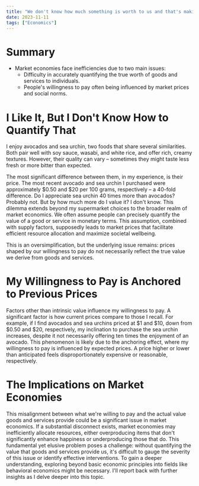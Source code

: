 ```yaml
---
title: "We don't know how much something is worth to us and that's making market economies inefficient"
date: 2023-11-11
tags: ["Economics"]
---
```

# Summary
- Market economies face inefficiencies due to two main issues:
    - Difficulty in accurately quantifying the true worth of goods and services to individuals.
    - People's willingness to pay often being influenced by market prices and social norms.

# I Like It, But I Don't Know How to Quantify That
I enjoy avocados and sea urchin, two foods that share several similarities. Both pair well with soy sauce, wasabi, and white rice, and offer rich, creamy textures. However, their quality can vary – sometimes they might taste less fresh or more bitter than expected.

The most significant difference between them, in my experience, is their price. The most recent avocado and sea urchin I purchased were approximately $0.50 and $20 per 100 grams, respectively – a 40-fold difference. Do I appreciate sea urchin 40 times more than avocados? Probably not. But by how much more do I value it? I don't know. This dilemma extends beyond my supermarket choices to the broader realm of market economics. We often assume people can precisely quantify the value of a good or service in monetary terms. This assumption, combined with supply factors, supposedly leads to market prices that facilitate efficient resource allocation and maximize societal wellbeing.

This is an oversimplification, but the underlying issue remains: prices shaped by our willingness to pay do not necessarily reflect the true value we derive from goods and services.

# My Willingness to Pay is Anchored to Previous Prices
Factors other than intrinsic value influence my willingness to pay. A significant factor is how current prices compare to those I recall. For example, if I find avocados and sea urchins priced at $1 and $10, down from $0.50 and $20, respectively, my inclination to purchase the sea urchin increases, despite it not necessarily offering ten times the enjoyment of an avocado. This phenomenon is likely due to the anchoring effect, where my willingness to pay is influenced by expected prices. A price higher or lower than anticipated feels disproportionately expensive or reasonable, respectively.

# The Implications on Market Economies
This misalignment between what we're willing to pay and the actual value goods and services provide could be a significant issue in market economics. If a substantial disconnect exists, market economies may inefficiently allocate resources, either overproducing items that don't significantly enhance happiness or underproducing those that do. This fundamental yet elusive problem poses a challenge: without quantifying the value that goods and services provide us, it's difficult to gauge the severity of this issue or identify effective interventions. To gain a deeper understanding, exploring beyond basic economic principles into fields like behavioral economics might be necessary. I'll report back with further insights as I delve deeper into this topic.